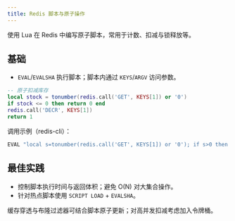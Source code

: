 ```yaml
---
title: Redis 脚本与原子操作
---
```


使用 Lua 在 Redis 中编写原子脚本，常用于计数、扣减与锁释放等。

## 基础

- `EVAL`/`EVALSHA` 执行脚本；脚本内通过 `KEYS`/`ARGV` 访问参数。

```lua
-- 原子扣减库存
local stock = tonumber(redis.call('GET', KEYS[1]) or '0')
if stock <= 0 then return 0 end
redis.call('DECR', KEYS[1])
return 1
```

调用示例（redis-cli）：

```bash
EVAL "local s=tonumber(redis.call('GET', KEYS[1]) or '0'); if s>0 then redis.call('DECR', KEYS[1]); return 1 else return 0 end" 1 stock:sku123
```

## 最佳实践

- 控制脚本执行时间与返回体积；避免 O(N) 对大集合操作。
- 针对热点脚本使用 `SCRIPT LOAD` + `EVALSHA`。

缓存穿透与布隆过滤器可结合脚本原子更新；对高并发扣减考虑加入令牌桶。
